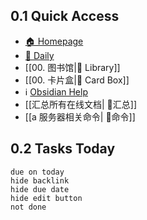 ## 0.1 Quick Access
- [🏠 Homepage](obsidian://advanced-uri?vault=zagger&filepath=40%2520-%2520Obsidian%252F%25E4%25B8%25BB%25E9%25A1%25B5%252F00.%2520%25E4%25B8%25BB%25E9%25A1%25B5.md&viewmode=preview)
- [📅 Daily](obsidian://advanced-uri?vault=zagger&daily=true)
- [[00. 图书馆|📖 Library]]
- [[00. 卡片盒|🎴 Card Box]]
- ℹ️ [Obsidian Help](https://help.obsidian.md/Start+here)
- [[汇总所有在线文档| 🦴汇总]]
- [[a 服务器相关命令| 👀命令]]

## 0.2 Tasks Today
```tasks
due on today
hide backlink
hide due date
hide edit button
not done
```